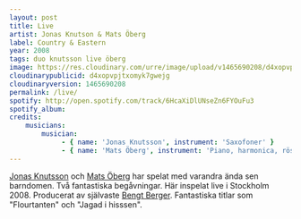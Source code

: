 ```yaml
---
layout: post
title: Live
artist: Jonas Knutson & Mats Öberg
label: Country & Eastern
year: 2008
tags: duo knutsson live öberg
image: https://res.cloudinary.com/urre/image/upload/v1465690208/d4xopvpjtxomyk7gwejg.jpg
cloudinarypublicid: d4xopvpjtxomyk7gwejg
cloudinaryversion: 1465690208
permalink: /live/
spotify: http://open.spotify.com/track/6HcaXiDlUNseZn6FYOuFu3
spotify_album: 
credits:
    musicians:
        musician:
             - { name: 'Jonas Knutsson', instrument: 'Saxofoner' }
             - { name: 'Mats Öberg', instrument: 'Piano, harmonica, röst' }
---
```


<a href="http://sv.wikipedia.org/wiki/Jonas_Knutsson">Jonas Knutsson</a> och <a href="http://sv.wikipedia.org/wiki/Mats_%C3%96berg">Mats Öberg</a> har spelat med varandra ända sen barndomen. Två fantastiska begåvningar. Här inspelat live i Stockholm 2008. Producerat av självaste <a href="http://sv.wikipedia.org/wiki/Bengt_Berger_(musiker)">Bengt Berger</a>. Fantastiska titlar som "Flourtanten" och "Jagad i hisssen".